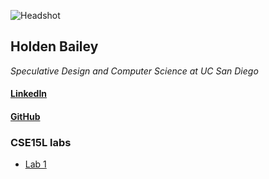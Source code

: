 ![Headshot](https://user-images.githubusercontent.com/103291577/163501978-c7711d1e-c87e-4ff9-968f-55fe6c8374ba.jpg)
## Holden Bailey
*Speculative Design and Computer Science at UC San Diego*

#### [LinkedIn](https://www.linkedin.com/in/holden-bailey-3722721a4/)
#### [GitHub](https://github.com/Holden-B)

### CSE15L labs
- [Lab 1](https://holden-b.github.io/CSE15-LAB-reports/lab-report-1-week2.html)












